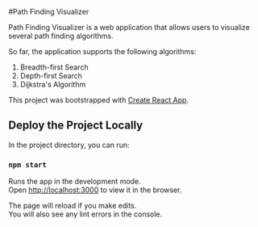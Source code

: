 #Path Finding Visualizer

Path Finding Visualizer is a web application that allows users to visualize several
path finding algorithms.

So far, the application supports the following algorithms:

1. Breadth-first Search
2. Depth-first Search
3. Dijkstra's Algorithm

This project was bootstrapped with [Create React App](https://github.com/facebook/create-react-app).

## Deploy the Project Locally

In the project directory, you can run:

### `npm start`

Runs the app in the development mode.<br />
Open [http://localhost:3000](http://localhost:3000) to view it in the browser.

The page will reload if you make edits.<br />
You will also see any lint errors in the console.
